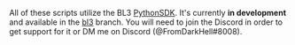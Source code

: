 All of these scripts utilize the BL3 [PythonSDK](https://github.com/bl-sdk/PythonSDK).
It's currently **in development** and available in the [bl3](https://github.com/bl-sdk/PythonSDK/tree/bl3) branch.
You will need to join the Discord in order to get support for it or DM me on Discord (@FromDarkHell#8008).
